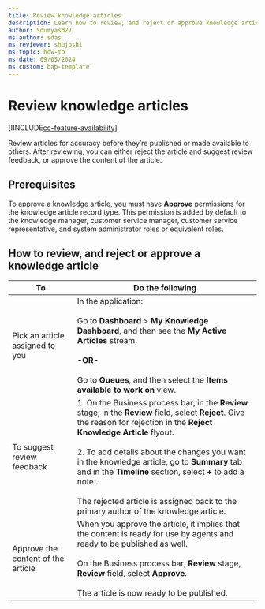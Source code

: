```yaml
---
title: Review knowledge articles 
description: Learn how to review, and reject or approve knowledge articles. 
author: Soumyasd27
ms.author: sdas
ms.reviewer: shujoshi
ms.topic: how-to
ms.date: 09/05/2024
ms.custom: bap-template
---
```


# Review knowledge articles

[!INCLUDE[cc-feature-availability](../../includes/cc-feature-availability.md)]


Review articles for accuracy before they’re published or made available to others. After reviewing, you can either reject the article and suggest review feedback, or approve the content of the article.

## Prerequisites

To approve a knowledge article, you must have **Approve** permissions for the knowledge article record type. This permission is added by default to the knowledge manager, customer service manager, customer service representative, and system administrator roles or equivalent roles.

## How to review, and reject or approve a knowledge article

|To|Do the following|  
|--------|-------------|  
|Pick an article assigned to you|In the application: <br /><br /> Go to **Dashboard** > **My Knowledge Dashboard**, and then see the **My Active Articles** stream.<br /><br /> **-OR-**<br /><br /> Go to **Queues**, and then select the **Items available to work on** view.|  
|To suggest review feedback|1.  On the Business process bar, in the **Review** stage, in the **Review** field, select **Reject**. Give the reason for rejection in the **Reject Knowledge Article** flyout. <br /><br />2.  To add details about the changes you want in the knowledge article, go to **Summary** tab and in the **Timeline** section, select **+** to add a note.<br /><br /> The rejected article is  assigned back to the primary author of the knowledge article.|  
|Approve the content of the article|When you approve the article, it implies that the content is ready for use by agents and ready to be published as well.<br /><br /> On the Business process bar, **Review** stage, **Review** field, select **Approve**.<br /><br /> The article is now ready to be published.|
